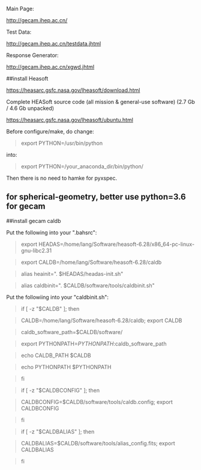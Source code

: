 Main Page:

http://gecam.ihep.ac.cn/

Test Data:

http://gecam.ihep.ac.cn/testdata.jhtml

Response Generator:

http://gecam.ihep.ac.cn/xgwd.jhtml


##install Heasoft

https://heasarc.gsfc.nasa.gov/lheasoft/download.html

Complete HEASoft source code (all mission & general-use software) (2.7 Gb / 4.6 Gb unpacked)

https://heasarc.gsfc.nasa.gov/lheasoft/ubuntu.html

Before configure/make, do change:

> export PYTHON=/usr/bin/python

into:

> export PYTHON=/your_anaconda_dir/bin/python/

Then there is no need to hamke for pyxspec.



## for spherical-geometry, better use python=3.6 for gecam


##install gecam caldb

Put the following into your ".bahsrc":

> export HEADAS=/home/lang/Software/heasoft-6.28/x86_64-pc-linux-gnu-libc2.31

> export CALDB=/home/lang/Software/heasoft-6.28/caldb

> alias heainit=". $HEADAS/headas-init.sh"

> alias caldbinit=". $CALDB/software/tools/caldbinit.sh"

Put the followiing into your "caldbinit.sh":


> if [ -z "$CALDB" ]; then

>    CALDB=/home/lang/Software/heasoft-6.28/caldb; export CALDB

>    caldb_software_path=$CALDB/software/

>    export PYTHONPATH=$PYTHONPATH:$caldb_software_path

>    echo CALDB_PATH $CALDB

>    echo PYTHONPATH $PYTHONPATH

> fi 

> if [ -z "$CALDBCONFIG" ]; then

>    CALDBCONFIG=$CALDB/software/tools/caldb.config; export CALDBCONFIG

> fi 

> if [ -z "$CALDBALIAS" ]; then

>    CALDBALIAS=$CALDB/software/tools/alias_config.fits; export CALDBALIAS

> fi 



